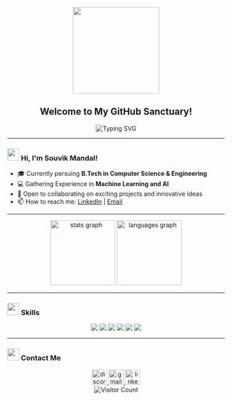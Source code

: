 <!-- Profile Readme Header -->
<div align="center">
  <img src="https://media.tenor.com/EdiGYFaZg7sAAAAi/jaded-disappointed.gif" width="200"/>
  <h2>Welcome to My GitHub Sanctuary!</i></h2>
 <div align="center">
 <img src="https://readme-typing-svg.herokuapp.com?font=Fira+Code&size=22&pause=1000&color=00F700&width=435&center=True&lines=Machine+Learning+Developer;Aspiring+Data+Scientist;Open+to+Collaborations+%26+Ideas;Lifelong+Learner" alt="Typing SVG"/>
</div>
</div>

---

<!-- About Me Section -->
### <img src="https://media.giphy.com/media/hvRJCLFzcasrR4ia7z/giphy.gif" width="28"> Hi, I'm Souvik Mandal!

- 🎓 Currently persuing **B.Tech in Computer Science & Engineering** 
- 💻 Gathering Experience in **Machine Learning and AI** 
- 🤝 Open to collaborating on exciting projects and innovative ideas
- 📫 How to reach me: [LinkedIn](https://www.linkedin.com/in/thisisouvik/) | [Email](mailto:souvikmandals10@gmail.com)

---

<!-- GitHub Stats Section -->
<div align="center">
  <img src="https://github-readme-stats.vercel.app/api?username=thisisouvik&show_icons=true&theme=dracula" height="150" alt="stats graph"  />
  <img src="https://github-readme-stats.vercel.app/api/top-langs?username=thisisouvik&locale=en&hide_title=false&layout=compact&card_width=320&langs_count=5&theme=dracula&hide_border=false" height="150" alt="languages graph"  />
</div>

---

<!-- Skills Section -->
### <img src="https://media.giphy.com/media/1oF1KAEYvmXBMo6uTS/giphy.gif" width="28"> Skills

<div align="center">
  <img src="https://img.shields.io/badge/-Python-3776AB?style=for-the-badge&logo=python&logoColor=white"/>
  <img src="https://img.shields.io/badge/-TensorFlow-FF6F00?style=for-the-badge&logo=tensorflow&logoColor=white"/>
  <img src="https://img.shields.io/badge/-PyTorch-EE4C2C?style=for-the-badge&logo=pytorch&logoColor=white"/>
  <img src="https://img.shields.io/badge/-Git-F05032?style=for-the-badge&logo=git&logoColor=white"/>
  <img src="https://img.shields.io/badge/-Machine%20Learning-007ACC?style=for-the-badge&logo=azure-devops&logoColor=white"/>
  <img src="https://img.shields.io/badge/-Data%20Science-4B8BBE?style=for-the-badge&logo=python&logoColor=white"/>
</div>

---

<!-- Contact Section -->
### <img src="https://media.giphy.com/media/1BXa2alBjrCXC/giphy.gif" width="28"> Contact Me

<div align="center">
  <a href="https://discord.com/users/thisisouvik" target="_blank">
    <img src="https://img.shields.io/static/v1?message=Discord&logo=discord&label=&color=7289DA&logoColor=white&labelColor=&style=flat" height="35" alt="discord logo"  />
  </a>
  <a href="mailto:souvikmandals10@gmail.com" target="_blank">
    <img src="https://img.shields.io/static/v1?message=Gmail&logo=gmail&label=&color=D14836&logoColor=white&labelColor=&style=flat" height="35" alt="gmail logo"  />
  </a>
  <a href="https://www.linkedin.com/in/thisisouvik" target="_blank">
    <img src="https://img.shields.io/static/v1?message=LinkedIn&logo=linkedin&label=&color=0077B5&logoColor=white&labelColor=&style=flat" height="35" alt="linkedin logo"  />
  </a>
</div>
<div align="center">
    <img src="https://visitor-badge.laobi.icu/badge?page_id=thisisouvik.thisisouvik" alt="Visitor Count" />
</div>
